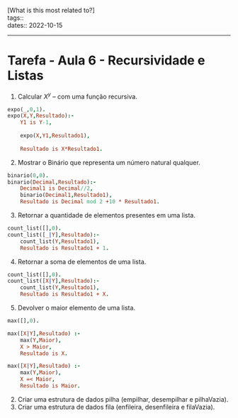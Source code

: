 [What is this most related to?]  
tags::   
dates:: 2022-10-15    

---
#  Tarefa - Aula 6 - Recursividade e Listas

1. Calcular $X^y$ – com uma função recursiva. 
```prolog
expo(_,0,1).
expo(X,Y,Resultado):-
    Y1 is Y-1,
    
    expo(X,Y1,Resultado1),
    
    Resultado is X*Resultado1.
```
2. Mostrar o Binário que representa um número natural qualquer. 
```prolog
binario(0,0).
binario(Decimal,Resultado):-
    Decimal1 is Decimal//2,
    binario(Decimal1,Resultado1),
    Resultado is Decimal mod 2 +10 * Resultado1.
```
3. Retornar a quantidade de elementos presentes em uma lista. 
```prolog
count_list([],0).
count_list([_|Y],Resultado):-
    count_list(Y,Resultado1),
    Resultado is Resultado1 + 1.
```
4. Retornar a soma de elementos de uma lista. 
```prolog
count_list([],0).
count_list([X|Y],Resultado):-
    count_list(Y,Resultado1),
    Resultado is Resultado1 + X.
```
5. Devolver o maior elemento de uma lista.
```prolog
max([],0).

max([X|Y],Resultado) :-
    max(Y,Maior),
    X > Maior,
    Resultado is X.

max([X|Y],Resultado) :-
    max(Y,Maior),
    X =< Maior,
    Resultado is Maior.
```
2. Criar uma estrutura de dados pilha (empilhar, desempilhar e pilhaVazia).
3. Criar uma estrutura de dados fila (enfileira, desenfileira e filaVazia).